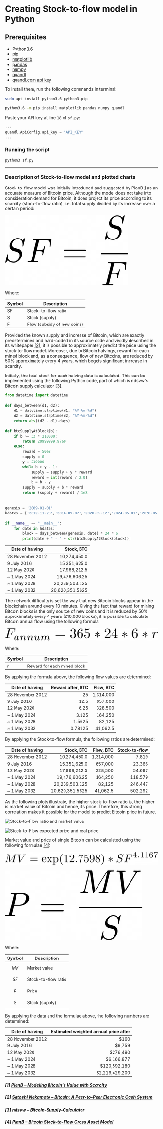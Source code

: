 # Creating Stock-to-flow model in Python

## Prerequisites
- [Python3.6](https://www.python.org/downloads/release/python-360/)
- [pip](https://pip.pypa.io/en/stable/)
- [matplotlib](https://matplotlib.org/)
- [pandas](https://pandas.pydata.org/)
- [numpy](https://numpy.org/)
- [quandl](https://github.com/quandl/quandl-python)
- [quandl.com api key](https://docs.quandl.com/docs#getting-an-api-key)

To install them, run the following commands in terminal:

```bash
sudo apt install python3.6 python3-pip
```

```bash
python3.6 -m pip install matplotlib pandas numpy quandl
```

Paste your API key at line `18` of `sf.py`:

```python
...
quandl.ApiConfig.api_key = "API_KEY"
...
```

### Running the script
```bash
python3 sf.py
```

***
### Description of Stock-to-flow model and plotted charts

Stock-to-flow model was initially introduced and suggested by PlanB [1](#1-planb--modeling-bitcoins-value-with-scarcity) as an accurate measure of Bitcoin price. Although the model does not take into consideration demand for Bitcoin, it does project its price according to its scarcity (stock-to-flow ratio), i.e. total supply divided by its increase over a certain period:

![sf](sf.png)

Where:

| Symbol                | Description                                            |
| --------- | ---------------------------- |
| SF                | Stock-to-flow ratio            |
| S           | Stock (supply)                                     |
| F     | Flow (subsidy of new coins)  |

Provided the known supply and increase of Bitcoin, which are exactly predetermined and hard-coded in its source code and vividly described in its whitepaper [[2]](#2-satoshi-nakamoto--bitcoin-a-peer-to-peer-electronic-cash-system), it is possible to approximately predict the price using the stock-to-flow model. Moreover, due to Bitcoin halvings, reward for each mined block and, as a consequence, flow of new Bitcoins, are reduced by 50% approximately every 4 years, which begets significant increase in scarcity.

Initially, the total stock for each halving date is calculated. This can be implemented using the following Python code, part of which is ndsvw's Bitcoin supply calculator [[3]](#3-ndsvw--bitcoin-supply-calculator).

```python
from datetime import datetime

def days_between(d1, d2):
    d1 = datetime.strptime(d1, "%Y-%m-%d")
    d2 = datetime.strptime(d2, "%Y-%m-%d")
    return abs((d2 - d1).days)

def btcSupplyAtBlock(b):
    if b >= 33 * 210000:
        return 20999999.9769
    else:
        reward = 50e8
        supply = 0
        y = 210000
        while b > y - 1:
            supply = supply + y * reward
            reward = int(reward / 2.0)
            b = b - y
        supply = supply + b * reward
        return (supply + reward) / 1e8


genesis = '2009-01-01'
hdates = ['2012-11-28','2016-09-07','2020-05-12','2024-05-01','2028-05-01','2032-05-01']

if __name__ == "__main__":
    for date in hdates:
        block = days_between(genesis, date) * 24 * 6
        print(date + " - " + str(btcSupplyAtBlock(block)))
```

| Date of halving   | Stock, BTC         |
| ----------------- | ------------------:|
| 28 November 2012  | 10,274,450.0       |
| 9 July 2016       | 15,351,625.0       |
| 12 May 2020       | 17,968,212.5       |
| ~ 1 May 2024      | 19,476,606.25      |
| ~ 1 May 2028      | 20,239,503.125     |
| ~ 1 May 2032      | 20,620,351.5625    |

The network difficulty is set the way that new Bitcoin blocks appear in the blockchain around every 10 minutes. Giving the fact that reward for mining Bitcoin blocks is the only source of new coins and it is reduced by 50% approximately every 4 years (210,000 blocks), it is possible to calculate Bitcoin annual flow using the following formula:

![flow](f.png)

Where:

| Symbol                | Description                                            |
| --------- | ---------------------------- |
| r     | Reward for each mined block  |

By applying the formula above, the following flow values are determined:

| Date of halving   | Reward after, BTC  | Flow, BTC          |
| ----------------- | ------------------:| ------------------:|
| 28 November 2012  | 25                 | 1,314,000          |
| 9 July 2016       | 12.5               | 657,000            |
| 12 May 2020       | 6.25               | 328,500            |
| ~ 1 May 2024      | 3.125              | 164,250            |
| ~ 1 May 2028      | 1.5625             | 82,125             |
| ~ 1 May 2032      | 0.78125            | 41,062.5           |

By applying the Stock-to-flow formula, the following ratios are determined:

| Date of halving   | Stock, BTC         | Flow, BTC          | Stock-to-flow    |
| ----------------- | ------------------:| ------------------:| ----------------:|
| 28 November 2012  | 10,274,450.0       | 1,314,000          | 7.819            |
| 9 July 2016       | 15,351,625.0       | 657,000            | 23.366           |
| 12 May 2020       | 17,968,212.5       | 328,500            | 54.697           |
| ~ 1 May 2024      | 19,476,606.25      | 164,250            | 118.579          |
| ~ 1 May 2028      | 20,239,503.125     | 82,125             | 246.447          |
| ~ 1 May 2032      | 20,620,351.5625    | 41,062.5           | 502.292          |

As the following plots illustrate, the higher stock-to-flow ratio is, the higher is market value of Bitcoin and hence, its price. Therefore, this strong correlation makes it possible for the model to predict Bitcoin price in future.

![Stock-to-Flow ratio and market value](https://btc.epyzhyk.org/BTC-SF-MV.png)

![Stock-to-Flow expected price and real price](https://btc.epyzhyk.org/BTC-SF-Exp_Price-Price.png)


Market value and price of single Bitcoin can be calculated using the following formulae [[4]](#4-planb--bitcoin-stock-to-flow-cross-asset-model):

![market value](mv.png)

![price](p.png)

Where:

| Symbol                | Description                                            |
| --------- | ---------------------------- |
| $$MV$$    | Market value                 |
| $$SF$$                | Stock-to-flow ratio            |
| $$P$$     | Price                        |
| $$S$$           | Stock (supply)                                     |

By applying the data and the formulae above, the following numbers are determined:

| Date of halving    | Estimated weighted annual price after |
| ------------------ | ----------------:|
| 28 November 2012   | $160             |         
| 9 July 2016        | $9,759           |
| 12 May 2020        | $276,490         |
| ~ 1 May 2024       | $6,166,877       |
| ~ 1 May 2028       | $120,592,180     |
| ~ 1 May 2032       | $2,219,429,200   |

##### [1] [PlanB – Modeling Bitcoin's Value with Scarcity](https://medium.com/@100trillionUSD/modeling-bitcoins-value-with-scarcity-91fa0fc03e25)
##### [2] [Satoshi Nakamoto – Bitcoin: A Peer-to-Peer Electronic Cash System](https://bitcoin.org/bitcoin.pdf)
##### [3] [ndsvw – Bitcoin-Supply-Calculator](https://github.com/ndsvw/Bitcoin-Supply-Calculator)
##### [4] [PlanB – Bitcoin Stock-to-Flow Cross Asset Model](https://medium.com/@100trillionUSD/bitcoin-stock-to-flow-cross-asset-model-50d260feed12)
